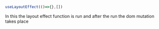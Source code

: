 ```js
useLayoutEffect(()=>{},[])
```
In this the layout effect function is run and after the run the dom mutation takes place
